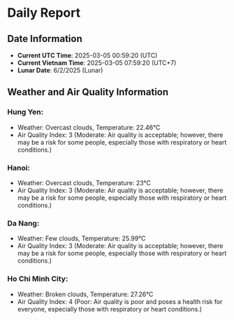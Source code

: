 # Daily Report
## Date Information
- **Current UTC Time**: 2025-03-05 00:59:20 (UTC)
- **Current Vietnam Time**: 2025-03-05 07:59:20 (UTC+7)
- **Lunar Date**: 6/2/2025 (Lunar)

## Weather and Air Quality Information

### Hung Yen:
- Weather: Overcast clouds, Temperature: 22.46°C
- Air Quality Index: 3 (Moderate: Air quality is acceptable; however, there may be a risk for some people, especially those with respiratory or heart conditions.)

### Hanoi:
- Weather: Overcast clouds, Temperature: 23°C
- Air Quality Index: 3 (Moderate: Air quality is acceptable; however, there may be a risk for some people, especially those with respiratory or heart conditions.)

### Da Nang:
- Weather: Few clouds, Temperature: 25.99°C
- Air Quality Index: 3 (Moderate: Air quality is acceptable; however, there may be a risk for some people, especially those with respiratory or heart conditions.)

### Ho Chi Minh City:
- Weather: Broken clouds, Temperature: 27.26°C
- Air Quality Index: 4 (Poor: Air quality is poor and poses a health risk for everyone, especially those with respiratory or heart conditions.)

